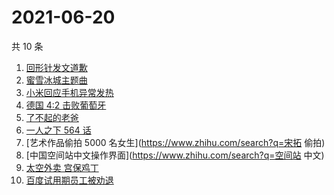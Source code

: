 # 2021-06-20

共 10 条

<!-- BEGIN -->
<!-- 最后更新时间 Sun Jun 20 2021 08:21:15 GMT+0800 (China Standard Time) -->

1. [回形针发文道歉](https://www.zhihu.com/search?q=回形针道歉)
2. [蜜雪冰城主题曲](https://www.zhihu.com/search?q=蜜雪冰城)
3. [小米回应手机异常发热](https://www.zhihu.com/search?q=小米)
4. [德国 4:2 击败葡萄牙](https://www.zhihu.com/search?q=德国队)
5. [了不起的老爸](https://www.zhihu.com/search?q=了不起的老爸)
6. [一人之下 564 话](https://www.zhihu.com/search?q=一人之下)
7. [艺术作品偷拍 5000 名女生](https://www.zhihu.com/search?q=宋拓 偷拍)
8. [中国空间站中文操作界面](https://www.zhihu.com/search?q=空间站 中文)
9. [太空外卖 宫保鸡丁](https://www.zhihu.com/search?q=太空外卖)
10. [百度试用期员工被劝退](https://www.zhihu.com/search?q=百度员工被劝退)

<!-- END -->
